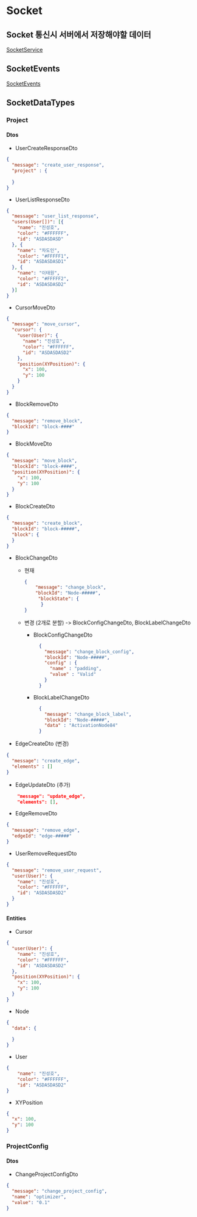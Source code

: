 # Socket
## Socket 통신시 서버에서 저장해야할 데이터
[ SocketService ](https://github.com/Stonebridge-soma12/otherFronts/tree/feat/src/core/Socket/SocketService)
## SocketEvents
[ SocketEvents ](https://github.com/Stonebridge-soma12/otherFronts/blob/feat/src/core/Socket/SocketEvent.ts)
## SocketDataTypes
### Project
#### Dtos

- UserCreateResponseDto
```json
{
  "message": "create_user_response",
  "project" : {
    
  }
}
```

- UserListResponseDto
```json
{
  "message": "user_list_response",
  "users(User[])": [{
    "name": "진성호",
    "color": "#FFFFFF",
    "id": "ASDASDASD"
  }, {
    "name": "차도인",
    "color": "#FFFFF1",
    "id": "ASDASDASD1"
  }, {
    "name": "이태원",
    "color": "#FFFFF2",
    "id": "ASDASDASD2"
  }]
}
```

- CursorMoveDto
```json
{
  "message": "move_cursor",
  "cursor": {
    "user(User)": {
      "name": "진성호",
      "color": "#FFFFFF",
      "id": "ASDASDASD2"
    },
    "position(XYPosition)": {
      "x": 100,
      "y": 100
    }
  }
}
```

- BlockRemoveDto
```json
{
  "message": "remove_block",
  "blockId": "block-####"
}
```
- BlockMoveDto
```json
{
  "message": "move_block",  
  "blockId": "block-####",
  "position(XYPosition)": {
    "x": 100,
    "y": 100
  }
}
```
- BlockCreateDto
```json
{
  "message": "create_block",
  "blockId": "block-#####",
  "block": {
  } 
}
```
- BlockChangeDto
    - 현재
      ```json
      {
          "message": "change_block",
          "blockId": "Node-#####",
           "blockState": {
            }
      }
      ```
    - 변경 (2개로 분할) -> BlockConfigChangeDto, BlockLabelChangeDto
        - BlockConfigChangeDto
          ```json
            {
              "message": "change_block_config",
              "blockId": "Node-#####",
              "config" : {
                "name" : "padding",
                "value" : "Valid"
              }
            }
          ```

        - BlockLabelChangeDto
          ```json
            {
              "message": "change_block_label",
              "blockId": "Node-#####",
              "data" : "ActivationNode84"
            }
          ```

- EdgeCreateDto (변경)
```json
{
  "message": "create_edge",
  "elements" : []
}
```

- EdgeUpdateDto (추가)
```json
    "message": "update_edge",
    "elements": [],
```

- EdgeRemoveDto
```json
{
  "message": "remove_edge",
  "edgeId": "edge-#####"
}
```

- UserRemoveRequestDto
```json
{
  "message": "remove_user_request",
  "user(User)": {
    "name": "진성호",
    "color": "#FFFFFF",
    "id": "ASDASDASD2"
  }
}
```


#### Entities

- Cursor
```json
{
  "user(User)": {
    "name": "진성호",
    "color": "#FFFFFF",
    "id": "ASDASDASD2"
  },
  "position(XYPosition)": {
    "x": 100,
    "y": 100
  }
}
```

- Node
```json
{
  "data": {
    
  }
}
```

- User
```json
{
    "name": "진성호",
    "color": "#FFFFFF",
    "id": "ASDASDASD2"
}
```

- XYPosition
```json
{
  "x": 100,
  "y": 100
}
```

### ProjectConfig

#### Dtos
- ChangeProjectConfigDto

```json
{
  "message": "change_project_config",
  "name": "optimizer",
  "value": "0.1"
}
```
